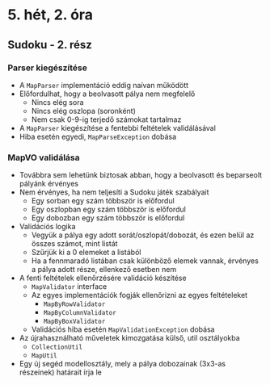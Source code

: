 # 5. hét, 2. óra

## Sudoku - 2. rész

### Parser kiegészítése

- A `MapParser` implementáció eddig naívan működött
- Előfordulhat, hogy a beolvasott pálya nem megfelelő
  - Nincs elég sora
  - Nincs elég oszlopa (soronként)
  - Nem csak 0-9-ig terjedő számokat tartalmaz
- A `MapParser` kiegészítése a fentebbi feltételek validálásával
- Hiba esetén egyedi, `MapParseException` dobása

### MapVO validálása

- Továbbra sem lehetünk biztosak abban, hogy a beolvasott és beparseolt pályánk érvényes
- Nem érvényes, ha nem teljesíti a Sudoku játék szabályait
  - Egy sorban egy szám többször is előfordul
  - Egy oszlopban egy szám többször is előfordul
  - Egy dobozban egy szám többször is előfordul
- Validációs logika
  - Vegyük a pálya egy adott sorát/oszlopát/dobozát, és ezen belül az összes számot, mint listát
  - Szűrjük ki a 0 elemeket a listából
  - Ha a fennmaradó listában csak különböző elemek vannak, érvényes a pálya adott része, ellenkező esetben nem
- A fenti feltételek ellenőrzésére validáció készítése
  - `MapValidator` interface
  - Az egyes implementációk fogják ellenőrizni az egyes feltételeket
    - `MapByRowValidator`
    - `MapByColumnValidator`
    - `MapByBoxValidator`
  - Validációs hiba esetén `MapValidationException` dobása
- Az újrahasználható műveletek kimozgatása külső, util osztályokba
  - `CollectionUtil`
  - `MapUtil`
- Egy új segéd modellosztály, mely a pálya dobozainak (3x3-as részeinek) határait írja le
